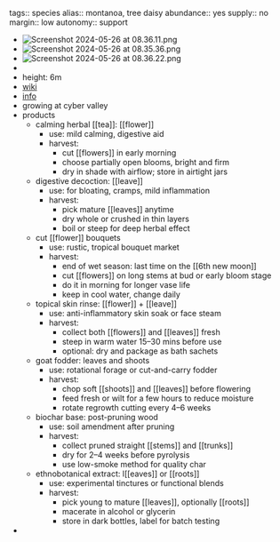 tags:: species
alias:: montanoa, tree daisy
abundance:: yes
supply:: no
margin:: low
autonomy:: support

- ![Screenshot 2024-05-26 at 08.36.11.png](https://peach-geographical-bat-397.mypinata.cloud/ipfs/QmfMg9cEVf7XZZYxi8QRAJg5E79bdvDgecDRXcy6qbthaw)
- ![Screenshot 2024-05-26 at 08.35.36.png](https://peach-geographical-bat-397.mypinata.cloud/ipfs/QmWaJD2Es3RPX6zgPgGzuhTHyXMDTPbgjvUtURxgnqAEgZ)
- ![Screenshot 2024-05-26 at 08.36.22.png](https://peach-geographical-bat-397.mypinata.cloud/ipfs/QmNQ4nYXkY7VC19sZEBsU9G786p3L4QQesdyDd7obmNMTU)
-
- height: 6m
- [wiki](https://en.wikipedia.org/wiki/Montanoa_hibiscifolia)
- [info](http://www.plantsofasia.com/index/montanoa/0-98)
- growing at cyber valley
- products
	- calming herbal [[tea]]: [[flower]]
		- use: mild calming, digestive aid
		- harvest:
			- cut [[flowers]] in early morning
			- choose partially open blooms, bright and firm
			- dry in shade with airflow; store in airtight jars
	- digestive decoction: [[leave]]
		- use: for bloating, cramps, mild inflammation
		- harvest:
			- pick mature [[leaves]] anytime
			- dry whole or crushed in thin layers
			- boil or steep for deep herbal effect
	- cut [[flower]] bouquets
		- use: rustic, tropical bouquet market
		- harvest:
			- end of wet season: last time on the [[6th new moon]]
			- cut [[flowers]] on long stems at bud or early bloom stage
			- do it in morning for longer vase life
			- keep in cool water, change daily
	- topical skin rinse: [[flower]] + [[leave]]
		- use: anti-inflammatory skin soak or face steam
		- harvest:
			- collect both [[flowers]] and [[leaves]] fresh
			- steep in warm water 15–30 mins before use
			- optional: dry and package as bath sachets
	- goat fodder: leaves and shoots
		- use: rotational forage or cut-and-carry fodder
		- harvest:
			- chop soft [[shoots]] and [[leaves]] before flowering
			- feed fresh or wilt for a few hours to reduce moisture
			- rotate regrowth cutting every 4–6 weeks
	- biochar base: post-pruning wood
		- use: soil amendment after pruning
		- harvest:
			- collect pruned straight [[stems]] and [[trunks]]
			- dry for 2–4 weeks before pyrolysis
			- use low-smoke method for quality char
	- ethnobotanical extract: l[[eaves]] or [[roots]]
		- use: experimental tinctures or functional blends
		- harvest:
			- pick young to mature [[leaves]], optionally [[roots]]
			- macerate in alcohol or glycerin
			- store in dark bottles, label for batch testing
-